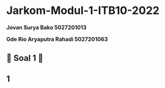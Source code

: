 # Jarkom-Modul-1-ITB10-2022

**Jovan Surya Bako 5027201013**		

**Gde Rio Aryaputra Rahadi   5027201063**

## :large_blue_circle: **Soal 1** :large_blue_circle: 

## **1**





